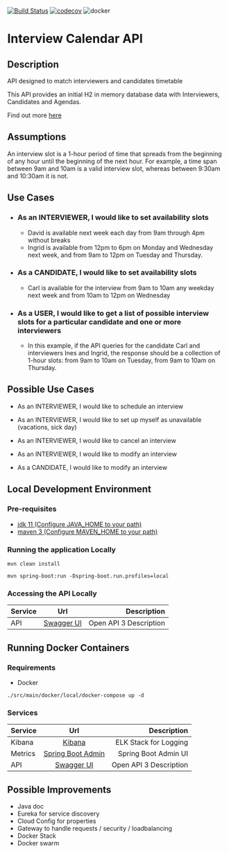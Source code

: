 [![Build Status](https://travis-ci.com/saleco/interview-calendar-api.svg?branch=master)](https://travis-ci.com/saleco/interview-calendar-api)
[![codecov](https://codecov.io/gh/saleco/interview-calendar-api/branch/master/graph/badge.svg?token=cvjdCr32aQ)](https://codecov.io/gh/saleco/interview-calendar-api)
![docker](https://img.shields.io/docker/v/saleco/interview-calendar-api)
# Interview Calendar API 
## Description 
API designed to match interviewers and candidates timetable

This API provides an initial H2 in memory database data with Interviewers, Candidates and Agendas.

Find out more [here](https://github.com/saleco/interview-calendar-api/blob/master/src/main/java/com/github/saleco/interview/calendar/api/boostrap/InterviewCalendarAPILoader.java)

## Assumptions
An interview slot is a 1-hour period of time that spreads from the beginning of any 
hour until the beginning of the next hour. For example, a time span between 9am and
10am is a valid interview slot, whereas between 9:30am and 10:30am it is not.

## Use Cases

- ### As an INTERVIEWER, I would like to set availability slots
    - David is available next week each day from 9am through 4pm without breaks
    - Ingrid is available from 12pm to 6pm on Monday and Wednesday next week, and from 9am to 12pm on Tuesday and Thursday.

- ### As a CANDIDATE, I would like to set availability slots
    - Carl is available for the interview from 9am to 10am any weekday next week and from 10am to 12pm on Wednesday 
    
- ### As a USER, I would like to get a list of possible interview slots for a particular candidate and one or more interviewers
    - In this example, if the API queries for the candidate Carl and interviewers Ines and
      Ingrid, the response should be a collection of 1-hour slots: from 9am to 10am on
      Tuesday, from 9am to 10am on Thursday.
      
## Possible Use Cases

- As an INTERVIEWER, I would like to schedule an interview

- As an INTERVIEWER, I would like to set up myself as unavailable (vacations, sick day)

- As an INTERVIEWER, I would like to cancel an interview

- As an INTERVIEWER, I would like to modify an interview
  
- As a CANDIDATE, I would like to modify an interview

## Local Development Environment
### Pre-requisites
- [jdk 11 (Configure JAVA_HOME to your path)](https://www.oracle.com/pt/java/technologies/javase-jdk11-downloads.html)
- [maven 3 (Configure MAVEN_HOME to your path)](https://maven.apache.org/download.cgi)

### Running the application Locally
`mvn clean install`

`mvn spring-boot:run -Dspring-boot.run.profiles=local`

### Accessing the API Locally
| Service  |      Url                |  Description                             |
|----------|:-----------------------:|-----------------------------------------:|
| API      | [Swagger UI](http://localhost:8080/swagger-ui/index.html?configUrl=/v3/api-docs/swagger-config) | Open API 3 Description |

## Running Docker Containers
### Requirements
- Docker

`./src/main/docker/local/docker-compose up -d`

### Services

| Service  |      Url                |  Description                             |
|----------|:-----------------------:|-----------------------------------------:|
| Kibana   |  [Kibana](http://localhost:5601/) | ELK Stack for Logging |
| Metrics  |  [Spring Boot Admin](http://localhost:1111/wallboard) | Spring Boot Admin UI |
| API      | [Swagger UI](http://localhost:8080/swagger-ui/index.html?configUrl=/v3/api-docs/swagger-config) | Open API 3 Description |

## Possible Improvements
- Java doc
- Eureka for service discovery
- Cloud Config for properties
- Gateway to handle requests / security / loadbalancing
- Docker Stack  
- Docker swarm 
